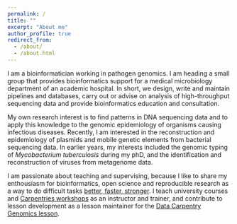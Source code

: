 ```yaml
---
permalink: /
title: ""
excerpt: "About me"
author_profile: true
redirect_from: 
  - /about/
  - /about.html
---
```


I am a bioinformatician working in pathogen genomics. I am heading a small group 
that provides bioinformatics support for a medical microbiology department of an academic hospital. In short, we design, write and maintain pipelines and databases, carry out or advise on analysis of high-throughput sequencing data and 
provide bioinformatics education and consultation. 

My own research interest is to find 
patterns in DNA sequencing data and to apply this knowledge to the genomic epidemiology of 
organisms causing infectious diseases. Recently, I am interested in the 
reconstruction and epidemiology of plasmids and mobile genetic elements from bacterial sequencing data. In earlier years, my interests included the genomic typing of *Mycobacterium tuberculosis* during my phD, and the identification and reconstruction of viruses from metagenome data. 

I am passionate about teaching and supervising, because I like to share my enthousiasm for 
bioinformatics, open science and reproducible research as a way to do difficult tasks 
[better, faster, stronger](https://www.youtube.com/watch?v=gAjR4_CbPpQ). 
I teach university courses and [Carpentries workshops](https://carpentries.org/) as an instructor and trainer, 
and contribute to lesson development as a lesson maintainer for the [Data Carpentry Genomics lesson](http://www.datacarpentry.org/lessons/#genomics-workshop).

